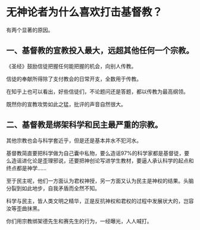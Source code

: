 # 无神论者为什么喜欢打击基督教？

有两个显著的原因。

## 一、基督教的宣教投入最大，远超其他任何一个宗教。

《圣经》鼓励信徒把握任何能把握的机会，向别人传教。

信徒的奉献所得除了支付教会的日常开支，全数用于传教。

在知乎上也可以看出，好些信徒们，不论题问还是答题，都以传教为最高纲领。

既然你的宣教攻势如此之猛，批评的声音自然很大。

## 二、基督教是绑架科学和民主最严重的宗教。

其他宗教也会与科学套近乎，但是还是基本井水不犯河水。

基督教简直要把科学做为自己囊中私物，要么造谣97%的科学家都是基督徒，要么造谣进化论是歪理邪说，还要把神创论写进学生教材，要逼人承认科学的起点和终点都是神学……

至于民主呢，他们一方面认为君权神授，另一方面又认为民主是神权的结果。头脑分裂到如此地步，自我矛盾而全然不知。

科学与民主，皆人类文明之精华，正是反抗神权和君权的过程中发展状大的，岂容汝等歪曲抹黑。

你们用宗教绑架德先生和赛先生的行为，一经曝光，人人喊打。